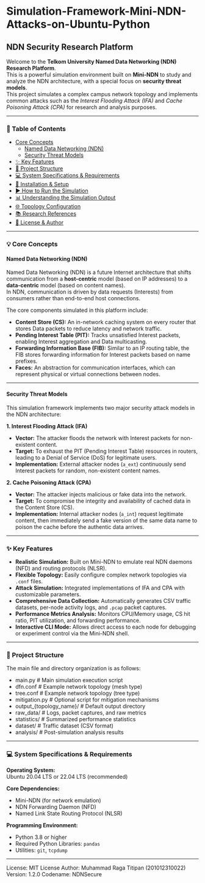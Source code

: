 # Simulation-Framework-Mini-NDN-Attacks-on-Ubuntu-Python

## NDN Security Research Platform
Welcome to the **Telkom University Named Data Networking (NDN) Research Platform**.  
This is a powerful simulation environment built on **Mini-NDN** to study and analyze the NDN architecture, with a special focus on **security threat models**.  
This project simulates a complex campus network topology and implements common attacks such as the *Interest Flooding Attack (IFA)* and *Cache Poisoning Attack (CPA)* for research and analysis purposes.

---

### 📜 Table of Contents
- [Core Concepts](#-core-concepts)
  - [Named Data Networking (NDN)](#named-data-networking-ndn)
  - [Security Threat Models](#security-threat-models)
- [✨ Key Features](#-key-features)
- [📁 Project Structure](#-project-structure)
- [💻 System Specifications & Requirements](#-system-specifications--requirements)
- [🚀 Installation & Setup](#-installation--setup)
- [▶️ How to Run the Simulation](#️-how-to-run-the-simulation)
- [📊 Understanding the Simulation Output](#-understanding-the-simulation-output)
- [🌐 Topology Configuration](#-topology-configuration)
- [📚 Research References](#-research-references)
- [📝 License & Author](#-license--author)

---

### 💡 Core Concepts

#### Named Data Networking (NDN)
Named Data Networking (NDN) is a future Internet architecture that shifts communication from a **host-centric** model (based on IP addresses) to a **data-centric** model (based on content names).  
In NDN, communication is driven by data requests (Interests) from consumers rather than end-to-end host connections.

The core components simulated in this platform include:

* **Content Store (CS):** An in-network caching system on every router that stores Data packets to reduce latency and network traffic.  
* **Pending Interest Table (PIT):** Tracks unsatisfied Interest packets, enabling Interest aggregation and Data multicasting.  
* **Forwarding Information Base (FIB):** Similar to an IP routing table, the FIB stores forwarding information for Interest packets based on name prefixes.  
* **Faces:** An abstraction for communication interfaces, which can represent physical or virtual connections between nodes.

---

#### Security Threat Models
This simulation framework implements two major security attack models in the NDN architecture:

**1. Interest Flooding Attack (IFA)**  
* **Vector:** The attacker floods the network with Interest packets for non-existent content.  
* **Target:** To exhaust the PIT (Pending Interest Table) resources in routers, leading to a Denial of Service (DoS) for legitimate users.  
* **Implementation:** External attacker nodes (`a_ext`) continuously send Interest packets for random, non-existent content names.

**2. Cache Poisoning Attack (CPA)**  
* **Vector:** The attacker injects malicious or fake data into the network.  
* **Target:** To compromise the integrity and availability of cached data in the Content Store (CS).  
* **Implementation:** Internal attacker nodes (`a_int`) request legitimate content, then immediately send a fake version of the same data name to poison the cache before the authentic data arrives.

---

### ✨ Key Features
* **Realistic Simulation:** Built on Mini-NDN to emulate real NDN daemons (NFD) and routing protocols (NLSR).  
* **Flexible Topology:** Easily configure complex network topologies via `.conf` files.  
* **Attack Simulation:** Integrated implementations of IFA and CPA with customizable parameters.  
* **Comprehensive Data Collection:** Automatically generates CSV traffic datasets, per-node activity logs, and `.pcap` packet captures.  
* **Performance Metrics Analysis:** Monitors CPU/Memory usage, CS hit ratio, PIT utilization, and forwarding performance.  
* **Interactive CLI Mode:** Allows direct access to each node for debugging or experiment control via the Mini-NDN shell.

---

### 📁 Project Structure
The main file and directory organization is as follows:
- main.py # Main simulation execution script
- dfn.conf # Example network topology (mesh type)
- tree.conf # Example network topology (tree type)
- mitigation.py # Optional script for mitigation mechanisms
- output_{topology_name}/ # Default output directory
- raw_data/ # Logs, packet captures, and raw metrics
- statistics/ # Summarized performance statistics
- dataset/ # Traffic dataset (CSV format)
- analysis/ # Post-simulation analysis results

---

### 💻 System Specifications & Requirements
**Operating System:**  
Ubuntu 20.04 LTS or 22.04 LTS (recommended)

**Core Dependencies:**  
- Mini-NDN (for network emulation)  
- NDN Forwarding Daemon (NFD)  
- Named Link State Routing Protocol (NLSR)

**Programming Environment:**  
- Python 3.8 or higher  
- Required Python Libraries: `pandas`  
- Utilities: `git`, `tcpdump`

---

License: MIT License
Author: Muhammad Raga Titipan (201012310022)
Version: 1.2.0
Codename: NDNSecure
